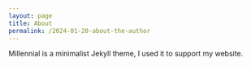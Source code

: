 ```yaml
---
layout: page
title: About
permalink: /2024-01-20-about-the-author
---
```


Millennial is a minimalist Jekyll theme, I used it to support my website. 
